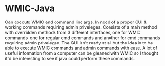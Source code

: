 # WMIC-Java
Can execute WMIC and command line args. In need of a proper GUI &amp; working commands requiring admin priveleges.
Consists of a main method with overridden methods from 3 different interfaces, one for WMIC commands, one for regular cmd commands and another for cmd commands requiring admin priveleges. The GUI isn't ready at all but the idea is to be able to 
execute WMIC commands and admin commands with ease. A lot of useful information from a computer can
be gleaned with WMIC so I thought it'd be interesting to see if java could perform these commands.
